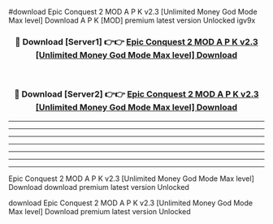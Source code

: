 #download Epic Conquest 2 MOD A P K v2.3 [Unlimited Money God Mode Max level] Download A P K [MOD] premium latest version Unlocked igv9x 



<div align="center">
<h3>🔴 Download [Server1] 👉👉 <a href="https://apkdownload-94cd0.web.app/">Epic Conquest 2 MOD A P K v2.3 [Unlimited Money God Mode Max level] Download</a></h3><br>

<h3>🔴 Download [Server2] 👉👉 <a href="https://apkdownload-94cd0.web.app/">Epic Conquest 2 MOD A P K v2.3 [Unlimited Money God Mode Max level] Download</a></h3>
</div>





----------------------------------------------------------

----------------------------------------------------------

----------------------------------------------------------

----------------------------------------------------------

----------------------------------------------------------

----------------------------------------------------------

----------------------------------------------------------

Epic Conquest 2 MOD A P K v2.3 [Unlimited Money God Mode Max level] Download download premium latest version Unlocked

download Epic Conquest 2 MOD A P K v2.3 [Unlimited Money God Mode Max level] Download premium latest version Unlocked
